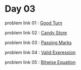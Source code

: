# Day 03

problem link 01 : [ Good Turn ](https://www.codechef.com/problems/GDTURN)

problem link 02 : [ Candy Store ](https://www.codechef.com/problems/CANDYSTORE)

problem link 03 : [ Passing Marks ](https://www.codechef.com/problems/CUTOFF)

problem link 04 : [ Valid Expression ](https://www.codechef.com/problems/EVALMAS)

problem link 05 : [ Bitwise Equation ](https://www.codechef.com/problems/BITEQU)

